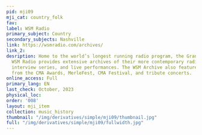 ```yaml
---
pid: mji09
mji_cat: country_folk
fav: 
label: WSM Radio
primary_subject: Country
secondary_subjects: Nashville
link: https://wsmradio.com/archives/
link_2: 
desription: Home to the world’s longest running radio program, the Grand Ole Opry,
  WSM Radio provides extensive archives of their more contemporary radio programming,
  interview series, and live performances. The WSM Archive also features special audio
  from the CMA Awards, MerleFest, CMA Festival, and tribute concerts.
online_access: Full
primary_lang: EN
last_check: October, 2023
physical_loc: 
order: '008'
layout: mji_item
collection: music_history
thumbnail: "/img/derivatives/simple/mji09/thumbnail.jpg"
full: "/img/derivatives/simple/mji09/fullwidth.jpg"
---
```

